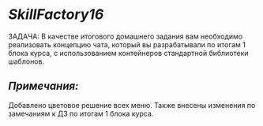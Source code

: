 # _SkillFactory16_ 

ЗАДАЧА: В качестве итогового домашнего задания вам необходимо реализовать концепцию чата, который вы разрабатывали по итогам 1 блока курса, с использованием контейнеров стандартной библиотеки шаблонов.

## _Примечания:_
Добавлено цветовое решение всех меню.
Также внесены изменения по замечаниям к ДЗ по итогам 1 блока курса.
